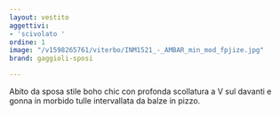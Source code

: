 ```yaml
---
layout: vestito
aggettivi:
- 'scivolato '
ordine: 1
image: "/v1598265761/viterbo/INM1521_-_AMBAR_min_mod_fpjize.jpg"
brand: gaggioli-sposi

---
```

Abito da sposa  stile boho chic con profonda scollatura a V sul davanti e gonna in morbido tulle intervallata da balze in pizzo.